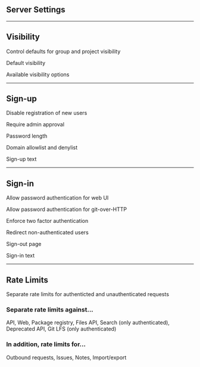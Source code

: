 <!-- .slide: id="gitlab_server_settings" class="vertical-center" -->

<i class="fa-duotone fa-sliders fa-8x" style="float: right; color: grey;"></i>

## Server Settings

---

## Visibility

<i class="fa-duotone fa-glasses fa-4x" style="float: right;"></i>

Control defaults for group and project visibility

Default visibility

Available visibility options

---

## Sign-up

<i class="fa-duotone fa-signature fa-4x" style="float: right;"></i>

Disable registration of new users

Require admin approval

Password length

Domain allowlist and denylist

Sign-up text

---

## Sign-in

<i class="fa-duotone fa-door-open fa-4x" style="float: right;"></i>

Allow password authentication for web UI

Allow password authentication for git-over-HTTP

Enforce two factor authentication

Redirect non-authenticated users

Sign-out page

Sign-in text

---

## Rate Limits

<i class="fa-duotone fa-gauge-high fa-4x" style="float: right;"></i>

Separate rate limits for authenticted and unauthenticated requests

### Separate rate limits against...

API, Web, Package registry, Files API, Search (only authenticated), Deprecated API, Git LFS (only authenticated)

### In addition, rate limits for...

Outbound requests, Issues, Notes, Import/export
